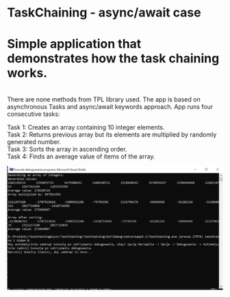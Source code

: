 # TaskChaining - async/await case

<h1>Simple application that demonstrates how the task chaining works.</h1> <br />
There are none methods from TPL library used. The app is based on asynchronous Tasks and async/await keywords approach.
App runs four consecutive tasks: <br/>

Task 1: Creates an array containing 10 integer elements. <br/>
Task 2: Returns previous array but its elements are multiplied by randomly generated number. <br/>
Task 3: Sorts the array in ascending order. <br/>
Task 4: Finds an average value of items of the array. <br/>

![Photo](https://github.com/Tomasz789/TaskChaining/blob/master/asyncexample.PNG)
